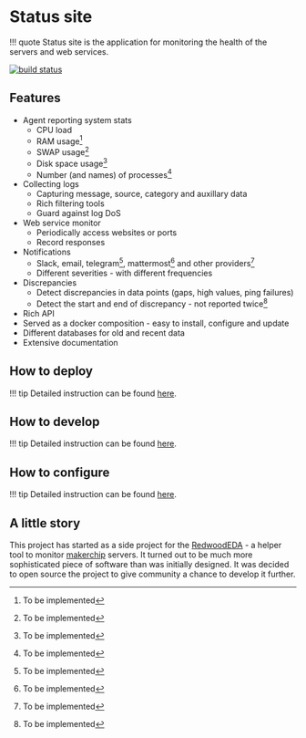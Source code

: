 # Status site

!!! quote
	Status site is the application for monitoring the health of the servers and web services.

[![build status](https://git.dbogatov.org/dbogatov/status-site/badges/master/build.svg)](https://git.dbogatov.org/dbogatov/status-site/commits/master)

## Features

* Agent reporting system stats
	- CPU load
	- RAM usage[^1]
	- SWAP usage[^1]
	- Disk space usage[^1]
	- Number (and names) of processes[^1]
* Collecting logs
	- Capturing message, source, category and auxillary data
	- Rich filtering tools
	- Guard against log DoS
* Web service monitor
	- Periodically access websites or ports
	- Record responses
* Notifications
	- Slack, email, telegram[^1], mattermost[^1] and other providers[^1]
	- Different severities - with different frequencies
* Discrepancies
	- Detect discrepancies in data points (gaps, high values, ping failures)
	- Detect the start and end of discrepancy - not reported twice[^1]
* Rich API
* Served as a docker composition - easy to install, configure and update
* Different databases for old and recent data
* Extensive documentation

[^1]: To be implemented

## How to deploy

!!! tip
	Detailed instruction can be found [here](deployment/).

## How to develop

!!! tip
	Detailed instruction can be found [here](development/).

## How to configure

!!! tip
	Detailed instruction can be found [here](configuration/).

## A little story

This project has started as a side project for the [RedwoodEDA](http://www.redwoodeda.com) - a helper tool to monitor [makerchip](http://makerchip.com) servers.
It turned out to be much more sophisticated piece of software than was initially designed.
It was decided to open source the project to give community a chance to develop it further.
